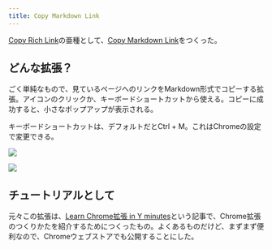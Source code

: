 ```yaml
---
title: Copy Markdown Link
---
```

[Copy Rich Link](https://chrome.google.com/webstore/detail/copy-rich-link/hikiamlgpdcabppakpmemaofmkgknpea)の亜種として、[Copy Markdown Link](https://chrome.google.com/webstore/detail/copy-markdown-link/gkceaaphhbeanfciglgpffnncfpipjpa)をつくった。

どんな拡張？
------

ごく単純なもので、見ているページへのリンクをMarkdown形式でコピーする拡張。アイコンのクリックか、キーボードショートカットから使える。コピーに成功すると、小さなポップアップが表示される。

キーボードショートカットは、デフォルトだとCtrl + M。これはChromeの設定で変更できる。

![](https://lh6.googleusercontent.com/f3TjbuJ_0NyLUTa6QegzOobosvpjRAFW9DdXwLbHY6AXuShifLhUnc-HNipDwoNu-_ZXVdB7LjLnZQUvgiRPRtwc_RRZfXN9-uJ3jY5JHPQtHnh1W4No7LAiSRfzUYpI1BjJ0gasOxyYThKC34mkXg)

![](https://lh5.googleusercontent.com/3tb5uCJFDa-tuO3OJzL3yOXFHBcigYebOOtgDkNmR5LGPhJHGJxSc-gy081hOHRFClOuByJUu8zxKpEiQx2eGEL9Nbiib9y3LAaEssWEhiJWKNqG_79DXg7ebjlfV79YcCjYz68WLC0ea0ITjHaTlA)

チュートリアルとして
----------

元々この拡張は、[Learn Chrome拡張 in Y minutes](https://r7kamura.com/articles/2022-05-18-learn-chrome-extention-in-y-minutes)という記事で、Chrome拡張のつくりかたを紹介するためにつくったもの。よくあるものだけど、まずまず便利なので、Chromeウェブストアでも公開することにした。
